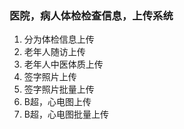 ### 医院，病人体检检查信息，上传系统

1. 分为体检信息上传
2. 老年人随访上传
3. 老年人中医体质上传
4. 签字照片上传
5. 签字照片批量上传
6. B超，心电图上传
7. B超，心电图批量上传